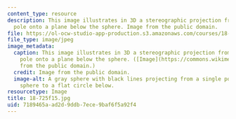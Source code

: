 ```yaml
---
content_type: resource
description: This image illustrates in 3D a stereographic projection from the north
  pole onto a plane below the sphere. Image from the public domain.
file: https://ol-ocw-studio-app-production.s3.amazonaws.com/courses/18-725-algebraic-geometry-fall-2015/7189465aad2d9ddb7ece9baf6f5a92f4_18-725f15.jpg
file_type: image/jpeg
image_metadata:
  caption: This image illustrates in 3D a stereographic projection from the north
    pole onto a plane below the sphere. ([Image](https://commons.wikimedia.org/wiki/File:Stereographic_projection_in_3D.png)
    from the public domain.)
  credit: Image from the public domain.
  image-alt: A gray sphere with black lines projecting from a single point on the
    sphere to a flat circle below.
resourcetype: Image
title: 18-725f15.jpg
uid: 7189465a-ad2d-9ddb-7ece-9baf6f5a92f4
---
```

